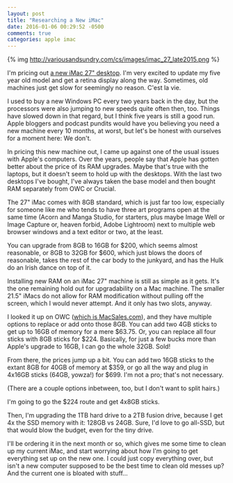 ```yaml
---
layout: post
title: "Researching a New iMac"
date: 2016-01-06 00:29:52 -0500
comments: true
categories: apple imac
---
```

{% img http://variousandsundry.com/cs/images/imac_27_late2015.png %}

I'm pricing out [a new iMac 27" desktop](http://www.apple.com/imac/). I'm very excited to update my five year old model and get a retina display along the way.  Sometimes, old machines just get slow for seemingly no reason.  C'est la vie. 

I used to buy a new Windows PC every two years back in the day, but the processors were also jumping to new speeds quite often then, too.  Things have slowed down in that regard, but I think five years is still a good run. Apple bloggers and podcast pundits would have you believing you need a new machine every 10 months, at worst, but let's be honest with ourselves for a moment here: We don't.

In pricing this new machine out, I came up against one of the usual issues with Apple's computers. Over the years, people say that Apple has gotten better about the price of its RAM upgrades. Maybe that's true with the laptops, but it doesn't seem to hold up with the desktops. With the last two desktops I've bought, I've always taken the base model and then bought RAM separately from OWC or Crucial.

The 27" iMac comes with 8GB standard, which is just far too low, especially for someone like me who tends to have three art programs open at the same time (Acorn and Manga Studio, for starters, plus maybe Image Well or Image Capture or, heaven forbid, Adobe Lightroom) next to multiple web browser windows and a text editor or two, at the least. 

You can upgrade from 8GB to 16GB for $200, which seems almost reasonable, or 8GB to 32GB for $600, which just blows the doors of reasonable, takes the rest of the car body to the junkyard, and has the Hulk do an Irish dance on top of it.

Installing new RAM on an iMac 27" machine is still as simple as it gets. It's the one remaining hold out for upgradability on a Mac machine. The smaller 21.5" iMacs do not allow for RAM modification without pulling off the screen, which I would never attempt.  And it only has two slots, anyway.

I looked it up on OWC ([which is MacSales.com](http://eshop.macsales.com/shop/memory/iMac/Retina-5K2015/DDR3L)), and they have multiple options to replace or add onto those 8GB.   You can add two 4GB sticks to get up to 16GB of memory for a mere $63.75.  Or, you can replace all four sticks with 8GB sticks for $224.  Basically, for just a few bucks more than Apple's upgrade to 16GB, I can go the whole 32GB.  Sold!

From there, the prices jump up a bit.  You can add two 16GB sticks to the extant 8GB for 40GB of memory at $359, or go all the way and plug in 4x16GB sticks (64GB, yowza!) for $699. I'm not a pro; that's not necessary.

(There are a couple options inbetween, too, but I don't want to split hairs.)

I'm going to go the $224 route and get 4x8GB sticks. 

Then, I'm upgrading the 1TB hard drive to a 2TB fusion drive, because I get 4x the SSD memory with it: 128GB vs 24GB.  Sure, I'd love to go all-SSD, but that would blow the budget, even for the tiny drive.

I'll be ordering it in the next month or so, which gives me some time to clean up my current iMac, and start worrying about how I'm going to get everything set up on the new one.  I could just copy everything over, but isn't a new computer supposed to be the best time to clean old messes up?   And the current one is bloated with stuff...
